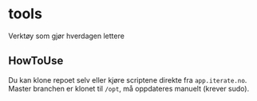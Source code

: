 # tools
Verktøy som gjør hverdagen lettere

## HowToUse
Du kan klone repoet selv eller kjøre scriptene direkte fra `app.iterate.no`. Master branchen er klonet til `/opt`, må oppdateres manuelt (krever sudo).
